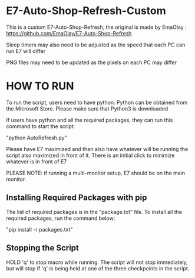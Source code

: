 # E7-Auto-Shop-Refresh-Custom
This is a custom E7-Auto-Shop-Refresh, the original is made by EmaOlay : https://github.com/EmaOlay/E7-Auto-Shop-Refresh

Sleep timers may also need to be adjusted as the speed that each PC can run E7 will differ

PNG files may need to be updated as the pixels on each PC may differ

# HOW TO RUN
To run the script, users need to have python. Python can be obtained from the Microsoft Store. Please make sure that Python3 is downloaded

If users have python and all the required packages, they can run this command to start the script:

"python AutoRefresh.py"

Please have E7 maximized and then also have whatever will be running the script also maximized in front of it. There is an initial click to minimize whatever is in front of E7

PLEASE NOTE: if running a multi-monitor setup, E7 should be on the main monitor.

## Installing Required Packages with pip
The list of required packages is in the "package.txt" file.
To install all the required packages, run the command below:

"pip install -r packages.txt"

## Stopping the Script
HOLD 'q' to stop macro while running. The script will not stop immediately, but will stop if 'q' is being held at one of the three checkpoints in the script. 

